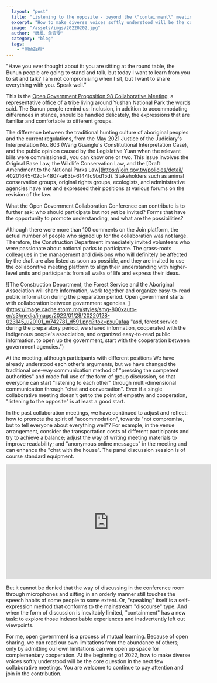 ```yaml
---
  layout: "post"
  title: "Listening to the opposite - beyond the \"containment\" meeting"
  excerpt: "How to make diverse voices softly understood will be the core of future collaborative meetings."
  image: "/assets/imgs/20220202.jpg"
  author: "唐鳳、詹壹雯"
  category: "blog"
  tags: 
    - "開放政府"
---
```



 &quot;Have you ever thought about it: you are sitting at the round table, the Bunun people are going to stand and talk, but today I want to learn from you to sit and talk? I am not compromising when I sit, but I want to share everything with you. Speak well.”

This is the [Open Government Proposition 98 Collaborative Meeting](https://cm.pdis.nat.gov.tw/98/), a representative office of a tribe living around Yushan National Park the words said. The Bunun people remind us: Inclusion, in addition to accommodating differences in stance, should be handled delicately, the expressions that are familiar and comfortable to different groups. 

The difference between the traditional hunting culture of aboriginal peoples and the current regulations, from the May 2021 Justice of the Judiciary&#39;s Interpretation No. 803 (Wang Guanglu&#39;s Constitutional Interpretation Case), and the public opinion caused by the Legislative Yuan when the relevant bills were commissioned , you can know one or two. This issue involves the Original Base Law, the Wildlife Conservation Law, and the [Draft Amendment to the National Parks Law](https://join.gov.tw/policies/detail/ 40201645-02df-4807-a63b-6144fc9bd15d). Stakeholders such as animal conservation groups, original rights groups, ecologists, and administrative agencies have met and expressed their positions at various forums on the revision of the law. 

 What the Open Government Collaboration Conference can contribute is to further ask: who should participate but not yet be invited? Forms that have the opportunity to promote understanding, and what are the possibilities? 

Although there were more than 100 comments on the Join platform, the actual number of people who signed up for the collaboration was not large. Therefore, the Construction Department immediately invited volunteers who were passionate about national parks to participate. The grass-roots colleagues in the management and divisions who will definitely be affected by the draft are also listed as soon as possible, and they are invited to use the collaborative meeting platform to align their understanding with higher-level units and participants from all walks of life and express their ideas. 

![The Construction Department, the Forest Service and the Aboriginal Association will share information, work together and organize easy-to-read public information during the preparation period. Open government starts with collaboration between government agencies. ](https://image.cache.storm.mg/styles/smg-800xauto-er/s3/media/image/2022/01/28/20220128-023145_u20101_m742781_d591.png?itok=pxu0afaa &quot;asd, forest service during the preparatory period, we shared information, cooperated with the indigenous people&#39;s association, and organized easy-to-read public information. to open up the government, start with the cooperation between government agencies.&quot;)

At the meeting, although participants with different positions We have already understood each other&#39;s arguments, but we have changed the traditional one-way communication method of &quot;pressing the competent authorities&quot; and made full use of the form of group discussion, so that everyone can start &quot;listening to each other&quot; through multi-dimensional communication through &quot;chat and conversation&quot;. Even if a single collaborative meeting doesn&#39;t get to the point of empathy and cooperation, &quot;listening to the opposite&quot; is at least a good start. 

In the past collaboration meetings, we have continued to adjust and reflect: how to promote the spirit of &quot;accommodation&quot;, towards &quot;not compromise, but to tell everyone about everything well&quot;? For example, in the venue arrangement, consider the transportation costs of different participants and try to achieve a balance; adjust the way of writing meeting materials to improve readability; and &quot;anonymous online messages&quot; in the meeting and can enhance the &quot;chat with the house&quot;. The panel discussion session is of course standard equipment. 

 <iframe width="560" height="315" src="https://www.youtube.com/embed/8DvOj9YKvZY" frameborder="0" allowfullscreen></iframe> 

 But it cannot be denied that the way of discussing in the conference room through microphones and sitting in an orderly manner still touches the speech habits of some people to some extent. Or, &quot;speaking&quot; itself is a self-expression method that conforms to the mainstream &quot;discourse&quot; type. And when the form of discussion is inevitably limited, &quot;containment&quot; has a new task: to explore those indescribable experiences and inadvertently left out viewpoints. 

For me, open government is a process of mutual learning. Because of open sharing, we can read our own limitations from the abundance of others; only by admitting our own limitations can we open up space for complementary cooperation. At the beginning of 2022, how to make diverse voices softly understood will be the core question in the next few collaborative meetings. You are welcome to continue to pay attention and join in the contribution. 
